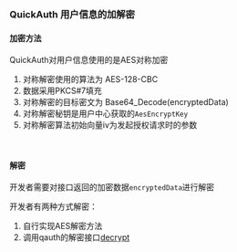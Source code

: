 ### QuickAuth 用户信息的加解密

#### 加密方法

QuickAuth对用户信息使用的是AES对称加密

1. 对称解密使用的算法为 AES-128-CBC
2. 数据采用PKCS#7填充
3. 对称解密的目标密文为 Base64_Decode(encryptedData)
4. 对称解密秘钥是用户中心获取的`AesEncryptKey`
5. 对称解密算法初始向量iv为发起授权请求时的参数

<br/>

#### 解密

开发者需要对接口返回的加密数据`encryptedData`进行解密

开发者有两种方式解密：

1. 自行实现AES解密方法
2. 调用qauth的解密接口[decrypt](/api/decrypt)
